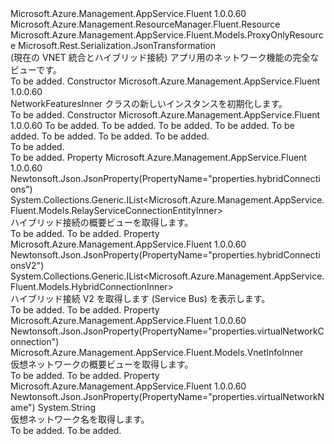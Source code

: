 <Type Name="NetworkFeaturesInner" FullName="Microsoft.Azure.Management.AppService.Fluent.Models.NetworkFeaturesInner">
  <TypeSignature Language="C#" Value="public class NetworkFeaturesInner : Microsoft.Azure.Management.AppService.Fluent.Models.ProxyOnlyResource" />
  <TypeSignature Language="ILAsm" Value=".class public auto ansi beforefieldinit NetworkFeaturesInner extends Microsoft.Azure.Management.AppService.Fluent.Models.ProxyOnlyResource" />
  <TypeSignature Language="DocId" Value="T:Microsoft.Azure.Management.AppService.Fluent.Models.NetworkFeaturesInner" />
  <TypeSignature Language="VB.NET" Value="Public Class NetworkFeaturesInner&#xA;Inherits ProxyOnlyResource" />
  <TypeSignature Language="F#" Value="type NetworkFeaturesInner = class&#xA;    inherit ProxyOnlyResource" />
  <AssemblyInfo>
    <AssemblyName>Microsoft.Azure.Management.AppService.Fluent</AssemblyName>
    <AssemblyVersion>1.0.0.60</AssemblyVersion>
  </AssemblyInfo>
  <Base>
    <BaseTypeName>Microsoft.Azure.Management.ResourceManager.Fluent.Resource</BaseTypeName>
    <BaseTypeName FrameworkAlternate="azure-dotnet">Microsoft.Azure.Management.AppService.Fluent.Models.ProxyOnlyResource</BaseTypeName>
  </Base>
  <Interfaces />
  <Attributes>
    <Attribute>
      <AttributeName>Microsoft.Rest.Serialization.JsonTransformation</AttributeName>
    </Attribute>
  </Attributes>
  <Docs>
    <summary>
            (現在の VNET 統合とハイブリッド接続) アプリ用のネットワーク機能の完全なビューです。
            </summary>
    <remarks>To be added.</remarks>
  </Docs>
  <Members>
    <Member MemberName=".ctor">
      <MemberSignature Language="C#" Value="public NetworkFeaturesInner ();" />
      <MemberSignature Language="ILAsm" Value=".method public hidebysig specialname rtspecialname instance void .ctor() cil managed" />
      <MemberSignature Language="DocId" Value="M:Microsoft.Azure.Management.AppService.Fluent.Models.NetworkFeaturesInner.#ctor" />
      <MemberSignature Language="VB.NET" Value="Public Sub New ()" />
      <MemberType>Constructor</MemberType>
      <AssemblyInfo>
        <AssemblyName>Microsoft.Azure.Management.AppService.Fluent</AssemblyName>
        <AssemblyVersion>1.0.0.60</AssemblyVersion>
      </AssemblyInfo>
      <Parameters />
      <Docs>
        <summary>
            NetworkFeaturesInner クラスの新しいインスタンスを初期化します。
            </summary>
        <remarks>To be added.</remarks>
      </Docs>
    </Member>
    <Member MemberName=".ctor">
      <MemberSignature Language="C#" Value="public NetworkFeaturesInner (string id = null, string name = null, string kind = null, string type = null, string virtualNetworkName = null, Microsoft.Azure.Management.AppService.Fluent.Models.VnetInfoInner virtualNetworkConnection = null, System.Collections.Generic.IList&lt;Microsoft.Azure.Management.AppService.Fluent.Models.RelayServiceConnectionEntityInner&gt; hybridConnections = null, System.Collections.Generic.IList&lt;Microsoft.Azure.Management.AppService.Fluent.Models.HybridConnectionInner&gt; hybridConnectionsV2 = null);" />
      <MemberSignature Language="ILAsm" Value=".method public hidebysig specialname rtspecialname instance void .ctor(string id, string name, string kind, string type, string virtualNetworkName, class Microsoft.Azure.Management.AppService.Fluent.Models.VnetInfoInner virtualNetworkConnection, class System.Collections.Generic.IList`1&lt;class Microsoft.Azure.Management.AppService.Fluent.Models.RelayServiceConnectionEntityInner&gt; hybridConnections, class System.Collections.Generic.IList`1&lt;class Microsoft.Azure.Management.AppService.Fluent.Models.HybridConnectionInner&gt; hybridConnectionsV2) cil managed" />
      <MemberSignature Language="DocId" Value="M:Microsoft.Azure.Management.AppService.Fluent.Models.NetworkFeaturesInner.#ctor(System.String,System.String,System.String,System.String,System.String,Microsoft.Azure.Management.AppService.Fluent.Models.VnetInfoInner,System.Collections.Generic.IList{Microsoft.Azure.Management.AppService.Fluent.Models.RelayServiceConnectionEntityInner},System.Collections.Generic.IList{Microsoft.Azure.Management.AppService.Fluent.Models.HybridConnectionInner})" />
      <MemberSignature Language="VB.NET" Value="Public Sub New (Optional id As String = null, Optional name As String = null, Optional kind As String = null, Optional type As String = null, Optional virtualNetworkName As String = null, Optional virtualNetworkConnection As VnetInfoInner = null, Optional hybridConnections As IList(Of RelayServiceConnectionEntityInner) = null, Optional hybridConnectionsV2 As IList(Of HybridConnectionInner) = null)" />
      <MemberSignature Language="F#" Value="new Microsoft.Azure.Management.AppService.Fluent.Models.NetworkFeaturesInner : string * string * string * string * string * Microsoft.Azure.Management.AppService.Fluent.Models.VnetInfoInner * System.Collections.Generic.IList&lt;Microsoft.Azure.Management.AppService.Fluent.Models.RelayServiceConnectionEntityInner&gt; * System.Collections.Generic.IList&lt;Microsoft.Azure.Management.AppService.Fluent.Models.HybridConnectionInner&gt; -&gt; Microsoft.Azure.Management.AppService.Fluent.Models.NetworkFeaturesInner" Usage="new Microsoft.Azure.Management.AppService.Fluent.Models.NetworkFeaturesInner (id, name, kind, type, virtualNetworkName, virtualNetworkConnection, hybridConnections, hybridConnectionsV2)" />
      <MemberType>Constructor</MemberType>
      <AssemblyInfo>
        <AssemblyName>Microsoft.Azure.Management.AppService.Fluent</AssemblyName>
        <AssemblyVersion>1.0.0.60</AssemblyVersion>
      </AssemblyInfo>
      <Parameters>
        <Parameter Name="id" Type="System.String" />
        <Parameter Name="name" Type="System.String" />
        <Parameter Name="kind" Type="System.String" />
        <Parameter Name="type" Type="System.String" />
        <Parameter Name="virtualNetworkName" Type="System.String" />
        <Parameter Name="virtualNetworkConnection" Type="Microsoft.Azure.Management.AppService.Fluent.Models.VnetInfoInner" />
        <Parameter Name="hybridConnections" Type="System.Collections.Generic.IList&lt;Microsoft.Azure.Management.AppService.Fluent.Models.RelayServiceConnectionEntityInner&gt;" />
        <Parameter Name="hybridConnectionsV2" Type="System.Collections.Generic.IList&lt;Microsoft.Azure.Management.AppService.Fluent.Models.HybridConnectionInner&gt;" />
      </Parameters>
      <Docs>
        <param name="id">To be added.</param>
        <param name="name">To be added.</param>
        <param name="kind">To be added.</param>
        <param name="type">To be added.</param>
        <param name="virtualNetworkName">To be added.</param>
        <param name="virtualNetworkConnection">To be added.</param>
        <param name="hybridConnections">To be added.</param>
        <param name="hybridConnectionsV2">To be added.</param>
        <summary>To be added.</summary>
        <remarks>To be added.</remarks>
      </Docs>
    </Member>
    <Member MemberName="HybridConnections">
      <MemberSignature Language="C#" Value="public System.Collections.Generic.IList&lt;Microsoft.Azure.Management.AppService.Fluent.Models.RelayServiceConnectionEntityInner&gt; HybridConnections { get; }" />
      <MemberSignature Language="ILAsm" Value=".property instance class System.Collections.Generic.IList`1&lt;class Microsoft.Azure.Management.AppService.Fluent.Models.RelayServiceConnectionEntityInner&gt; HybridConnections" />
      <MemberSignature Language="DocId" Value="P:Microsoft.Azure.Management.AppService.Fluent.Models.NetworkFeaturesInner.HybridConnections" />
      <MemberSignature Language="VB.NET" Value="Public ReadOnly Property HybridConnections As IList(Of RelayServiceConnectionEntityInner)" />
      <MemberSignature Language="F#" Value="member this.HybridConnections : System.Collections.Generic.IList&lt;Microsoft.Azure.Management.AppService.Fluent.Models.RelayServiceConnectionEntityInner&gt;" Usage="Microsoft.Azure.Management.AppService.Fluent.Models.NetworkFeaturesInner.HybridConnections" />
      <MemberType>Property</MemberType>
      <AssemblyInfo>
        <AssemblyName>Microsoft.Azure.Management.AppService.Fluent</AssemblyName>
        <AssemblyVersion>1.0.0.60</AssemblyVersion>
      </AssemblyInfo>
      <Attributes>
        <Attribute>
          <AttributeName>Newtonsoft.Json.JsonProperty(PropertyName="properties.hybridConnections")</AttributeName>
        </Attribute>
      </Attributes>
      <ReturnValue>
        <ReturnType>System.Collections.Generic.IList&lt;Microsoft.Azure.Management.AppService.Fluent.Models.RelayServiceConnectionEntityInner&gt;</ReturnType>
      </ReturnValue>
      <Docs>
        <summary>
            ハイブリッド接続の概要ビューを取得します。
            </summary>
        <value>To be added.</value>
        <remarks>To be added.</remarks>
      </Docs>
    </Member>
    <Member MemberName="HybridConnectionsV2">
      <MemberSignature Language="C#" Value="public System.Collections.Generic.IList&lt;Microsoft.Azure.Management.AppService.Fluent.Models.HybridConnectionInner&gt; HybridConnectionsV2 { get; }" />
      <MemberSignature Language="ILAsm" Value=".property instance class System.Collections.Generic.IList`1&lt;class Microsoft.Azure.Management.AppService.Fluent.Models.HybridConnectionInner&gt; HybridConnectionsV2" />
      <MemberSignature Language="DocId" Value="P:Microsoft.Azure.Management.AppService.Fluent.Models.NetworkFeaturesInner.HybridConnectionsV2" />
      <MemberSignature Language="VB.NET" Value="Public ReadOnly Property HybridConnectionsV2 As IList(Of HybridConnectionInner)" />
      <MemberSignature Language="F#" Value="member this.HybridConnectionsV2 : System.Collections.Generic.IList&lt;Microsoft.Azure.Management.AppService.Fluent.Models.HybridConnectionInner&gt;" Usage="Microsoft.Azure.Management.AppService.Fluent.Models.NetworkFeaturesInner.HybridConnectionsV2" />
      <MemberType>Property</MemberType>
      <AssemblyInfo>
        <AssemblyName>Microsoft.Azure.Management.AppService.Fluent</AssemblyName>
        <AssemblyVersion>1.0.0.60</AssemblyVersion>
      </AssemblyInfo>
      <Attributes>
        <Attribute>
          <AttributeName>Newtonsoft.Json.JsonProperty(PropertyName="properties.hybridConnectionsV2")</AttributeName>
        </Attribute>
      </Attributes>
      <ReturnValue>
        <ReturnType>System.Collections.Generic.IList&lt;Microsoft.Azure.Management.AppService.Fluent.Models.HybridConnectionInner&gt;</ReturnType>
      </ReturnValue>
      <Docs>
        <summary>
            ハイブリッド接続 V2 を取得します (Service Bus) を表示します。
            </summary>
        <value>To be added.</value>
        <remarks>To be added.</remarks>
      </Docs>
    </Member>
    <Member MemberName="VirtualNetworkConnection">
      <MemberSignature Language="C#" Value="public Microsoft.Azure.Management.AppService.Fluent.Models.VnetInfoInner VirtualNetworkConnection { get; }" />
      <MemberSignature Language="ILAsm" Value=".property instance class Microsoft.Azure.Management.AppService.Fluent.Models.VnetInfoInner VirtualNetworkConnection" />
      <MemberSignature Language="DocId" Value="P:Microsoft.Azure.Management.AppService.Fluent.Models.NetworkFeaturesInner.VirtualNetworkConnection" />
      <MemberSignature Language="VB.NET" Value="Public ReadOnly Property VirtualNetworkConnection As VnetInfoInner" />
      <MemberSignature Language="F#" Value="member this.VirtualNetworkConnection : Microsoft.Azure.Management.AppService.Fluent.Models.VnetInfoInner" Usage="Microsoft.Azure.Management.AppService.Fluent.Models.NetworkFeaturesInner.VirtualNetworkConnection" />
      <MemberType>Property</MemberType>
      <AssemblyInfo>
        <AssemblyName>Microsoft.Azure.Management.AppService.Fluent</AssemblyName>
        <AssemblyVersion>1.0.0.60</AssemblyVersion>
      </AssemblyInfo>
      <Attributes>
        <Attribute>
          <AttributeName>Newtonsoft.Json.JsonProperty(PropertyName="properties.virtualNetworkConnection")</AttributeName>
        </Attribute>
      </Attributes>
      <ReturnValue>
        <ReturnType>Microsoft.Azure.Management.AppService.Fluent.Models.VnetInfoInner</ReturnType>
      </ReturnValue>
      <Docs>
        <summary>
            仮想ネットワークの概要ビューを取得します。
            </summary>
        <value>To be added.</value>
        <remarks>To be added.</remarks>
      </Docs>
    </Member>
    <Member MemberName="VirtualNetworkName">
      <MemberSignature Language="C#" Value="public string VirtualNetworkName { get; }" />
      <MemberSignature Language="ILAsm" Value=".property instance string VirtualNetworkName" />
      <MemberSignature Language="DocId" Value="P:Microsoft.Azure.Management.AppService.Fluent.Models.NetworkFeaturesInner.VirtualNetworkName" />
      <MemberSignature Language="VB.NET" Value="Public ReadOnly Property VirtualNetworkName As String" />
      <MemberSignature Language="F#" Value="member this.VirtualNetworkName : string" Usage="Microsoft.Azure.Management.AppService.Fluent.Models.NetworkFeaturesInner.VirtualNetworkName" />
      <MemberType>Property</MemberType>
      <AssemblyInfo>
        <AssemblyName>Microsoft.Azure.Management.AppService.Fluent</AssemblyName>
        <AssemblyVersion>1.0.0.60</AssemblyVersion>
      </AssemblyInfo>
      <Attributes>
        <Attribute>
          <AttributeName>Newtonsoft.Json.JsonProperty(PropertyName="properties.virtualNetworkName")</AttributeName>
        </Attribute>
      </Attributes>
      <ReturnValue>
        <ReturnType>System.String</ReturnType>
      </ReturnValue>
      <Docs>
        <summary>
            仮想ネットワーク名を取得します。
            </summary>
        <value>To be added.</value>
        <remarks>To be added.</remarks>
      </Docs>
    </Member>
  </Members>
</Type>